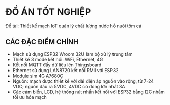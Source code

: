 #  ĐỒ ÁN TỐT NGHIỆP
Đề tài: Thiết kế mạch IoT quản lý chất lượng nước hồ nuôi tôm cá
## CÁC ĐẶC ĐIỂM CHÍNH
- Mạch sử dụng ESP32 Wroom 32U làm bộ xử lý trung tâm
- Thiết kế 3 mode kết nối: WiFi, Ethernet, 4G
- Kết nối MQTT đẩy dữ liệu lên Thingsboard
- Ethernet sử dụng LAN8720 kết nối RMII với ESP32
- Module sim 4G A7680C
- Nguồn: mạch được thiết kế với dải điện áp nguồn vào rộng, từ 7-24 VDC; nguồn đầu ra 5VDC, 4VDC có dòng lớn nhất 3A
- Các cảm biến, LCD, hệ thống nút nhấn kết nối với ESP32 bằng I2C nhằm tối ưu hóa mạch
